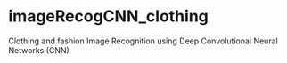 # imageRecogCNN_clothing
Clothing and fashion Image Recognition using Deep Convolutional Neural Networks (CNN)
